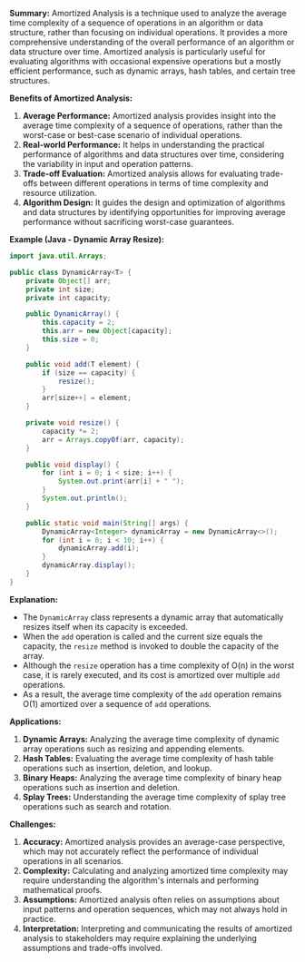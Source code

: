 

**Summary:**
Amortized Analysis is a technique used to analyze the average time complexity of a sequence of operations in an algorithm or data structure, rather than focusing on individual operations. It provides a more comprehensive understanding of the overall performance of an algorithm or data structure over time. Amortized analysis is particularly useful for evaluating algorithms with occasional expensive operations but a mostly efficient performance, such as dynamic arrays, hash tables, and certain tree structures.

**Benefits of Amortized Analysis:**
1. **Average Performance:** Amortized analysis provides insight into the average time complexity of a sequence of operations, rather than the worst-case or best-case scenario of individual operations.
2. **Real-world Performance:** It helps in understanding the practical performance of algorithms and data structures over time, considering the variability in input and operation patterns.
3. **Trade-off Evaluation:** Amortized analysis allows for evaluating trade-offs between different operations in terms of time complexity and resource utilization.
4. **Algorithm Design:** It guides the design and optimization of algorithms and data structures by identifying opportunities for improving average performance without sacrificing worst-case guarantees.

**Example (Java - Dynamic Array Resize):**

```java
import java.util.Arrays;

public class DynamicArray<T> {
    private Object[] arr;
    private int size;
    private int capacity;

    public DynamicArray() {
        this.capacity = 2;
        this.arr = new Object[capacity];
        this.size = 0;
    }

    public void add(T element) {
        if (size == capacity) {
            resize();
        }
        arr[size++] = element;
    }

    private void resize() {
        capacity *= 2;
        arr = Arrays.copyOf(arr, capacity);
    }

    public void display() {
        for (int i = 0; i < size; i++) {
            System.out.print(arr[i] + " ");
        }
        System.out.println();
    }

    public static void main(String[] args) {
        DynamicArray<Integer> dynamicArray = new DynamicArray<>();
        for (int i = 0; i < 10; i++) {
            dynamicArray.add(i);
        }
        dynamicArray.display();
    }
}
```

**Explanation:**
- The `DynamicArray` class represents a dynamic array that automatically resizes itself when its capacity is exceeded.
- When the `add` operation is called and the current size equals the capacity, the `resize` method is invoked to double the capacity of the array.
- Although the `resize` operation has a time complexity of O(n) in the worst case, it is rarely executed, and its cost is amortized over multiple `add` operations.
- As a result, the average time complexity of the `add` operation remains O(1) amortized over a sequence of `add` operations.

**Applications:**
1. **Dynamic Arrays:** Analyzing the average time complexity of dynamic array operations such as resizing and appending elements.
2. **Hash Tables:** Evaluating the average time complexity of hash table operations such as insertion, deletion, and lookup.
3. **Binary Heaps:** Analyzing the average time complexity of binary heap operations such as insertion and deletion.
4. **Splay Trees:** Understanding the average time complexity of splay tree operations such as search and rotation.

**Challenges:**
1. **Accuracy:** Amortized analysis provides an average-case perspective, which may not accurately reflect the performance of individual operations in all scenarios.
2. **Complexity:** Calculating and analyzing amortized time complexity may require understanding the algorithm's internals and performing mathematical proofs.
3. **Assumptions:** Amortized analysis often relies on assumptions about input patterns and operation sequences, which may not always hold in practice.
4. **Interpretation:** Interpreting and communicating the results of amortized analysis to stakeholders may require explaining the underlying assumptions and trade-offs involved.